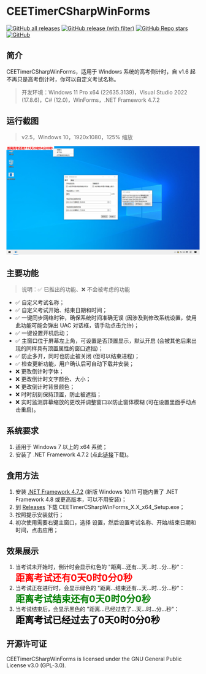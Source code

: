 # CEETimerCSharpWinForms
[![GitHub all releases](https://img.shields.io/github/downloads/WangHaonie/CEETimerCSharpWinForms/total?logo=github&label=%E4%B8%8B%E8%BD%BD%E9%87%8F&color=%23DC67A5)](#) [![GitHub release (with filter)](https://img.shields.io/github/v/release/WangHaonie/CEETimerCSharpWinForms?logo=github&label=%E6%9C%80%E6%96%B0%E7%89%88&color=%23178600)](https://github.com/WangHaonie/CEETimerCSharpWinForms/releases/latest/) [![GitHub Repo stars](https://img.shields.io/github/stars/WangHaonie/CEETimerCSharpWinForms?logo=github&label=Stars&color=%23E5B84E)](#) [![GitHub](https://img.shields.io/github/license/WangHaonie/CEETimerCSharpWinForms?logo=github&label=%E8%AE%B8%E5%8F%AF%E8%AF%81&color=%233C9DF8)](https://github.com/WangHaonie/CEETimerCSharpWinForms/blob/main/LICENSE)
## 简介
CEETimerCSharpWinForms，适用于 Windows 系统的高考倒计时，自 v1.6 起不再只是高考倒计时，你可以自定义考试名称。
> 开发环境：Windows 11 Pro x64 (22635.3139)，Visual Studio 2022 (17.8.6)，C# (12.0)，WinForms，.NET Framework 4.7.2
## 运行截图
> v2.5，Windows 10，1920x1080，125% 缩放

![主窗口](./Screenshot.jpg)
## 主要功能
> 说明：✅ 已推出的功能、❌ 不会被考虑的功能

+ ✅ 自定义考试名称；
+ ✅ 自定义考试开始、结束日期和时间；
+ ✅ 一键同步网络时钟，确保系统时间准确无误 (因涉及到修改系统设置，使用此功能可能会弹出 UAC 对话框，请手动点击允许)；
+ ✅ 一键设置开机启动；
+ ✅ 主窗口位于屏幕左上角，可设置是否顶置显示，默认开启 (会被其他后来出现的同样具有顶置属性的窗口遮挡)；
+ ✅ 防止多开，同时也防止被关闭 (但可以结束进程)；
+ ✅ 检查更新功能，用户确认后可自动下载并安装；
+ ❌ 更改倒计时字体；
+ ❌ 更改倒计时文字颜色、大小；
+ ❌ 更改倒计时背景颜色；
+ ❌ 时时刻刻保持顶置，防止被遮挡；
+ ❌ 实时监测屏幕缩放的更改并调整窗口以防止窗体模糊 (可在设置里面手动点击重启)。
## 系统要求
1. 适用于 Windows 7 以上的 x64 系统；
2. 安装了 .NET Framework 4.7.2 (点此[链接](https://dotnet.microsoft.com/zh-cn/download/dotnet-framework/thank-you/net472-offline-installer)下载)。
## 食用方法
1. 安装 [.NET Framework 4.7.2](https://dotnet.microsoft.com/zh-cn/download/dotnet-framework/thank-you/net472-offline-installer) (新版 Windows 10/11 可能内置了 .NET Framework 4.8 或更高版本，可以不用安装)；
2. 到 [Releases](https://github.com/WangHaonie/CEETimerCSharpWinForms/releases/latest) 下载 CEETimerCSharpWinForms_X.X_x64_Setup.exe；
3. 按照提示安装就行；
4. 初次使用需要右键主窗口，选择 设置，然后设置考试名称、开始/结束日期和时间，点击应用；
## 效果展示
1. 当考试未开始时，倒计时会显示红色的 "距离...还有...天...时...分...秒"：<br><span style="color: red; background-color: white; font-size: calc(1rem + 8px); font-weight: bold">距离考试还有0天0时0分0秒</span>
2. 当考试正在进行时，会显示绿色的 "距离...结束还有...天...时...分...秒"：<br><span style="color: green; background-color: white; font-size: calc(1rem + 8px); font-weight: bold">距离考试结束还有0天0时0分0秒</span>
3. 当考试结束后，会显示黑色的 "距离...已经过去了...天...时...分...秒"：<br><span style="color: black; background-color: white; font-size: calc(1rem + 8px); font-weight: bold">距离考试已经过去了0天0时0分0秒</span>
## 开源许可证
CEETimerCSharpWinForms is licensed under the GNU General Public License v3.0 (GPL-3.0).



